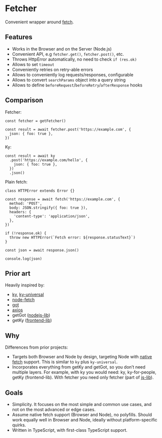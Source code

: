 # Fetcher

Convenient wrapper around [fetch](https://developer.mozilla.org/en-US/docs/Web/API/Fetch_API).

## Features

- Works in the Browser and on the Server (Node.js)
- Convenient API, e.g `fetcher.get()`, `fetcher.post()`, etc.
- Throws HttpError automatically, no need to check `if (res.ok)`
- Allows to set `timeout`
- Conveniently retries on retry-able errors
- Allows to conveniently log requests/responses, configurable
- Allows to convert `searchParams` object into a query string
- Allows to define `beforeRequest`/`beforeRetry`/`afterResponse` hooks

## Comparison

Fetcher:

```tsx
const fetcher = getFetcher()

const result = await fetcher.post('https://example.com', {
  json: { foo: true },
})
```

Ky:

```tsx
const result = await ky
  .post('https://example.com/hello', {
    json: { foo: true },
  })
  .json()
```

Plain fetch:

```tsx
class HTTPError extends Error {}

const response = await fetch('https://example.com', {
  method: 'POST',
  body: JSON.stringify({ foo: true }),
  headers: {
    'content-type': 'application/json',
  },
})

if (!response.ok) {
  throw new HTTPError(`Fetch error: ${response.statusText}`)
}

const json = await response.json()

console.log(json)
```

## Prior art

Heavily inspired by:

- [ky](https://github.com/sindresorhus/ky),
  [ky-universal](https://github.com/sindresorhus/ky-universal)
- [node-fetch](https://github.com/node-fetch/node-fetch)
- [got](https://github.com/sindresorhus/got)
- [axios](https://github.com/axios/axios)
- getGot ([nodejs-lib](https://github.com/NaturalCycles/nodejs-lib))
- getKy ([frontend-lib](https://github.com/NaturalCycles/frontend-lib))

## Why

Differences from prior projects:

- Targets both Browser and Node by design, targeting Node with
  [native fetch](https://nodejs.org/dist/latest-v18.x/docs/api/globals.html#fetch) support. This is
  similar to `ky` plus `ky-universal`.
- Incorporates everything from getKy and getGot, so you don’t need multiple layers. For example,
  with ky you would need: ky, ky-for-people, getKy (frontend-lib). With fetcher you need only
  fetcher (part of [js-lib](https://github.com/NaturalCycles/js-lib)).

## Goals

- Simplicity. It focuses on the most simple and common use cases, and not on the most advanced or
  edge cases.
- Assume native fetch support (Browser and Node), no polyfills. Should work equally well in Browser
  and Node, ideally without platform-specific quirks.
- Written in TypeScript, with first-class TypeScript support.
